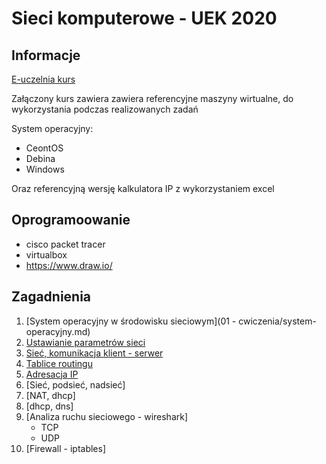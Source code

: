 # Sieci komputerowe - UEK 2020

## Informacje

[E-uczelnia kurs](https://e-uczelnia.uek.krakow.pl/course/view.php?id=10705)

Załączony kurs zawiera zawiera referencyjne maszyny wirtualne, do wykorzystania podczas realizowanych zadań 

System operacyjny:

 * CeontOS
 * Debina
 * Windows

Oraz referencyjną wersję kalkulatora IP z wykorzystaniem excel

## Oprogramoowanie

  * cisco packet tracer
  * virtualbox
  * https://www.draw.io/ 

## Zagadnienia

1. [System operacyjny w środowisku sieciowym](01 - cwiczenia/system-operacyjny.md)
2. [Ustawianie parametrów sieci](02-cwiczenia/network-properties.md)
3. [Sieć, komunikacja klient - serwer](03-cwiczenia/ip-command.md)
4. [Tablice routingu](04-cwiczenia/ip-route.md)
5. [Adresacja IP](05/../05-cwiczenia/adresacja.md)
6. [Sieć, podsieć, nadsieć]
7. [NAT, dhcp]
8. [dhcp, dns]
9. [Analiza ruchu sieciowego - wireshark]
    * TCP
    * UDP
10. [Firewall - iptables]
